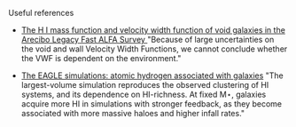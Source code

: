 Useful references

* [The H I mass function and velocity width function of void galaxies in the Arecibo Legacy Fast ALFA Survey
](http://adsabs.harvard.edu/abs/2014MNRAS.444.3559M) "Because of large uncertainties on the void and wall Velocity Width Functions, 
we cannot conclude whether the VWF is dependent on the environment."

* [The EAGLE simulations: atomic hydrogen associated with galaxies](http://arxiv.org/abs/1604.06803) "The largest-volume simulation reproduces the observed clustering of HI systems, and its dependence on HI-richness. At fixed M⋆, galaxies acquire more HI in simulations with stronger feedback, as they become associated with more massive haloes and higher infall rates."
